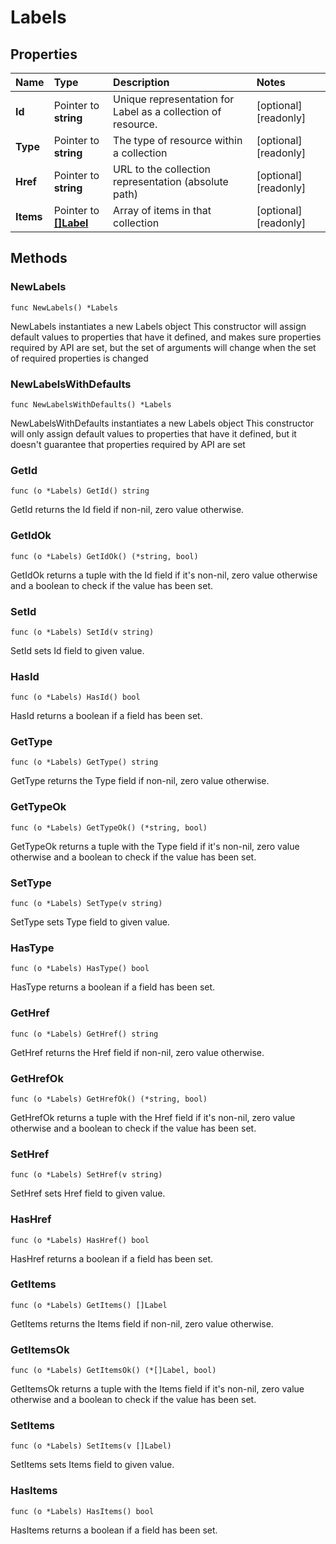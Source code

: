 # Labels

## Properties

| Name | Type | Description | Notes |
| :--- | :--- | :--- | :--- |
| **Id** | Pointer to **string** | Unique representation for Label as a collection of resource. | \[optional\] \[readonly\] |
| **Type** | Pointer to **string** | The type of resource within a collection | \[optional\] \[readonly\] |
| **Href** | Pointer to **string** | URL to the collection representation \(absolute path\) | \[optional\] \[readonly\] |
| **Items** | Pointer to [**\[\]Label**](label.md) | Array of items in that collection | \[optional\] \[readonly\] |

## Methods

### NewLabels

`func NewLabels() *Labels`

NewLabels instantiates a new Labels object This constructor will assign default values to properties that have it defined, and makes sure properties required by API are set, but the set of arguments will change when the set of required properties is changed

### NewLabelsWithDefaults

`func NewLabelsWithDefaults() *Labels`

NewLabelsWithDefaults instantiates a new Labels object This constructor will only assign default values to properties that have it defined, but it doesn't guarantee that properties required by API are set

### GetId

`func (o *Labels) GetId() string`

GetId returns the Id field if non-nil, zero value otherwise.

### GetIdOk

`func (o *Labels) GetIdOk() (*string, bool)`

GetIdOk returns a tuple with the Id field if it's non-nil, zero value otherwise and a boolean to check if the value has been set.

### SetId

`func (o *Labels) SetId(v string)`

SetId sets Id field to given value.

### HasId

`func (o *Labels) HasId() bool`

HasId returns a boolean if a field has been set.

### GetType

`func (o *Labels) GetType() string`

GetType returns the Type field if non-nil, zero value otherwise.

### GetTypeOk

`func (o *Labels) GetTypeOk() (*string, bool)`

GetTypeOk returns a tuple with the Type field if it's non-nil, zero value otherwise and a boolean to check if the value has been set.

### SetType

`func (o *Labels) SetType(v string)`

SetType sets Type field to given value.

### HasType

`func (o *Labels) HasType() bool`

HasType returns a boolean if a field has been set.

### GetHref

`func (o *Labels) GetHref() string`

GetHref returns the Href field if non-nil, zero value otherwise.

### GetHrefOk

`func (o *Labels) GetHrefOk() (*string, bool)`

GetHrefOk returns a tuple with the Href field if it's non-nil, zero value otherwise and a boolean to check if the value has been set.

### SetHref

`func (o *Labels) SetHref(v string)`

SetHref sets Href field to given value.

### HasHref

`func (o *Labels) HasHref() bool`

HasHref returns a boolean if a field has been set.

### GetItems

`func (o *Labels) GetItems() []Label`

GetItems returns the Items field if non-nil, zero value otherwise.

### GetItemsOk

`func (o *Labels) GetItemsOk() (*[]Label, bool)`

GetItemsOk returns a tuple with the Items field if it's non-nil, zero value otherwise and a boolean to check if the value has been set.

### SetItems

`func (o *Labels) SetItems(v []Label)`

SetItems sets Items field to given value.

### HasItems

`func (o *Labels) HasItems() bool`

HasItems returns a boolean if a field has been set.


